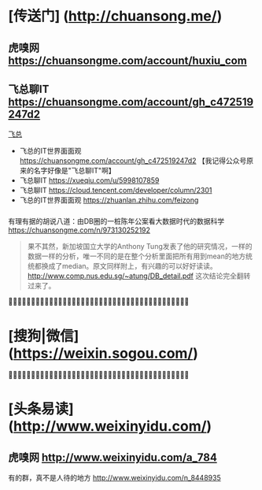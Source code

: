 
# [传送门] (http://chuansong.me/)

## 虎嗅网 https://chuansongme.com/account/huxiu_com

## 飞总聊IT https://chuansongme.com/account/gh_c472519247d2

[飞总](https://research.tableau.com/user/fei-xu)
- 飞总的IT世界面面观 https://chuansongme.com/account/gh_c472519247d2 【我记得公众号原来的名字好像是"飞总聊IT"啊】
- 飞总聊IT https://xueqiu.com/u/5998107859
- 飞总聊IT https://cloud.tencent.com/developer/column/2301
- 飞总的IT世界面面观 https://zhuanlan.zhihu.com/feizong

### 

有理有据的胡说八道：由DB圈的一桩陈年公案看大数据时代的数据科学 https://chuansongme.com/n/973130252192
> 果不其然，新加坡国立大学的Anthony Tung发表了他的研究情况，一样的数据一样的分析，唯一不同的是在整个分析里面把所有用到mean的地方统统都换成了median。原文同样附上，有兴趣的可以好好读读。 http://www.comp.nus.edu.sg/~atung/DB_detail.pdf 这次结论完全翻转过来了。

:couple::couple::couple::couple::couple::couple::couple::couple::couple::couple::couple::couple::couple::couple::couple::couple::couple::couple::couple::couple::couple::couple::couple::couple::couple::couple::couple::couple::couple::couple::couple::couple::couple::couple::couple::couple::couple::couple::couple::couple:

# [搜狗|微信] (https://weixin.sogou.com/)


:couple::couple::couple::couple::couple::couple::couple::couple::couple::couple::couple::couple::couple::couple::couple::couple::couple::couple::couple::couple::couple::couple::couple::couple::couple::couple::couple::couple::couple::couple::couple::couple::couple::couple::couple::couple::couple::couple::couple::couple:

# [头条易读] (http://www.weixinyidu.com/)

## 虎嗅网 http://www.weixinyidu.com/a_784

有的群，真不是人待的地方 http://www.weixinyidu.com/n_8448935

